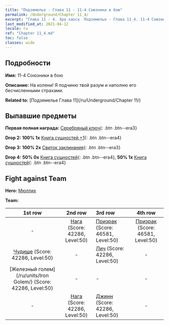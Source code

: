 ```yaml
---
title: "Подземелье - Глава 11 - 11-4 Союзники в бою"
permalink: /Underground/Chapter 11_4/
excerpt: "Глава 11 - 4. Эра хаоса  Подземелье - Глава 11_4. 11-4 Союзники в бою"
last_modified_at: 2021-04-12
locale: ru
ref: "Chapter 11_4.md"
toc: false
classes: wide
---
```


## Подробности

 **Имя:** 11-4 Союзники в бою

 **Описание:** На колени! Я подчиню твой разум и наполню его бесчисленными страхами.

 **Related to:** [Подземелье Глава 11](/ru/Underground/Chapter 11/)

## Выпавшие предметы

 **Первая полная награда:** [Серебряный ключ](/ru/Items/con_693/){: .btn .btn--era3}

 **Drop 2:** **100% 1x** [Книга сущностей +1](/ru/Items/mat_46/){: .btn .btn--era4}

 **Drop 3:** **100% 2x** [Свиток заклинания](/ru/Items/con_694/){: .btn .btn--era3}

 **Drop 4:** **50% 0x** [Книга сущностей](/ru/Items/mat_39/){: .btn .btn--era4}, **50% 1x** [Книга сущностей](/ru/Items/mat_39/){: .btn .btn--era4}


## Fight against Team
 **Hero:** [Мюллих](/ru/heroes/Mullich/)

 **Team:**


  | 1st row | 2nd row | 3rd row | 4th row |
  |:----:|:----:|:----|:----:|
  | - | [Нага](/ru/units/Naga/) (Score: 42286, Level:50)  | [Призрак](/ru/units/Wight/) (Score: 46581, Level:50)  | [Призрак](/ru/units/Wight/) (Score: 46581, Level:50)  |
  | [Чудище](/ru/units/Behemoth/) (Score: 42286, Level:50)  | - | [Лич](/ru/units/Lich/) (Score: 42286, Level:50)  | - |
  | [Железный голем](/ru/units/Iron Golem/) (Score: 42286, Level:50)  | - | - | - |
  | - | [Нага](/ru/units/Naga/) (Score: 42286, Level:50)  | [Джинн](/ru/units/Genie/) (Score: 42286, Level:50)  | - |


